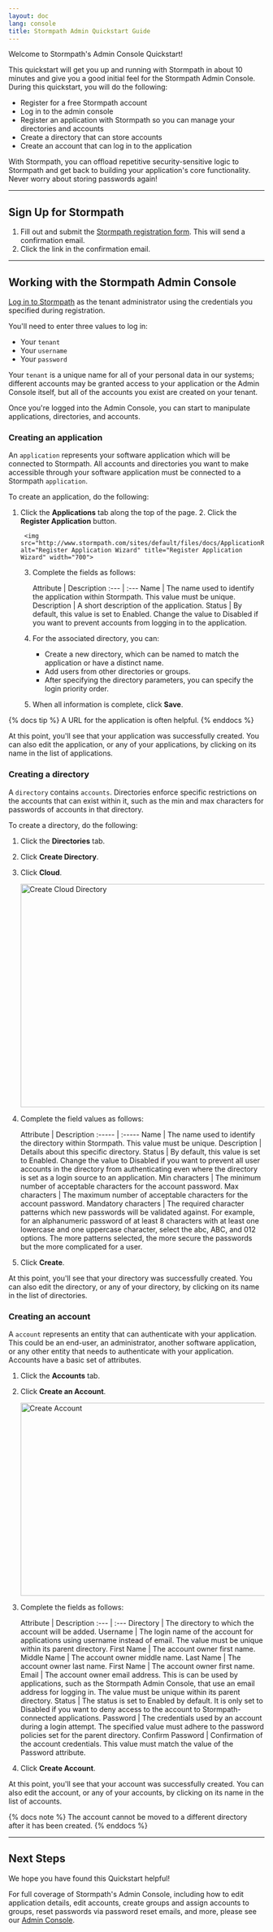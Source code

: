 ```yaml
---
layout: doc
lang: console
title: Stormpath Admin Quickstart Guide
---
```


Welcome to Stormpath's Admin Console Quickstart!

This quickstart will get you up and running with Stormpath in about 10 minutes and give you a good initial feel for the Stormpath Admin Console.  During this quickstart, you will do the following:

* Register for a free Stormpath account
* Log in to the admin console
* Register an application with Stormpath so you can manage your directories and accounts
* Create a directory that can store accounts
* Create an account that can log in to the application

With Stormpath, you can offload repetitive security-sensitive logic to Stormpath and get back to building your application's core functionality.  Never worry about storing passwords again!

***

## Sign Up for Stormpath

1. Fill out and submit the [Stormpath registration form](https://api.stormpath.com/register).  This will send a confirmation email.
2. Click the link in the confirmation email.

***

## Working with the Stormpath Admin Console

[Log in to Stormpath](https://api.stormpath.com/login) as the tenant administrator using the credentials you specified during registration.

You'll need to enter three values to log in:

* Your `tenant`
* Your `username`
* Your `password`

Your `tenant` is a unique name for all of your personal data in our systems; different accounts may be granted access to your application or the Admin Console itself, but all of the accounts you exist are created on your tenant.

Once you're logged into the Admin Console, you can start to manipulate applications, directories, and accounts.

### Creating an application

An `application` represents your software application which will be connected to Stormpath. All accounts and directories you want to make accessible through your software application must be connected to a Stormpath `application`.

To create an application, do the following:

1. Click the <strong>Applications</strong> tab along the top of the page.
    2. Click the <strong>Register Application</strong> button.
    
        <img src="http://www.stormpath.com/sites/default/files/docs/ApplicationRegistrationWizard.png" alt="Register Application Wizard" title="Register Application Wizard" width="700">
        
    3. Complete the fields as follows:

        Attribute | Description
:--- | :---
Name | The name used to identify the application within Stormpath. This value must be unique.
Description | A short description of the application.
Status | By default, this value is set to Enabled. Change the value to Disabled if you want to prevent accounts from logging in to the application.

    4. For the associated directory, you can:

        * Create a new directory, which can be named to match the application or have a distinct name.
        * Add users from other directories or groups.
        * After specifying the directory parameters, you can specify the login priority order.
    
    5. When all information is complete, click <strong>Save</strong>.

{% docs tip %}
A URL for the application is often helpful.
{% enddocs %}

At this point, you'll see that your application was successfully created. You can also edit the application, or any of your applications, by clicking on its name in the list of applications.

### Creating a directory

A `directory` contains `accounts`. Directories enforce specific restrictions on the accounts that can exist within it, such as the min and max characters for passwords of accounts in that directory. 

To create a directory, do the following:

1. Click the <strong>Directories</strong> tab.
2. Click <strong>Create Directory</strong>.
3. Click <strong>Cloud</strong>.

    <img src="http://www.stormpath.com/sites/default/files/docs/CreateCloudDirectory.png" alt="Create Cloud Directory" title="Create Cloud Directory" width="650" height="440">

4. Complete the field values as follows: <br>

    Attribute | Description
:----- | :-----
Name | The name used to identify the directory within Stormpath. This value must be unique.
Description | Details about this specific directory.
Status | By default, this value is set to Enabled. Change the value to Disabled if you want to prevent all user accounts in the directory from authenticating even where the directory is set as a login source to an application.
Min characters | The minimum number of acceptable characters for the account password.
Max characters | The maximum number of acceptable characters for the account password.
Mandatory characters | The required character patterns which new passwords will be validated against. For example, for an alphanumeric password of at least 8 characters with at least one lowercase and one uppercase character, select the abc, ABC, and 012 options. The more patterns selected, the more secure the passwords but the more complicated for a user.

5. Click **Create**. </p>

At this point, you'll see that your directory was successfully created. You can also edit the directory, or any of your directory, by clicking on its name in the list of directories.

### Creating an account

A `account` represents an entity that can authenticate with your application. This could be an end-user, an administrator, another software application, or any other entity that needs to authenticate with your application. Accounts have a basic set of attributes. 

1. Click the <strong>Accounts</strong> tab.
2. Click <strong>Create an Account</strong>.

    <img src="http://www.stormpath.com/sites/default/files/docs/CreateAccount.png" alt="Create Account" title="Create Account" width="640" height="380">

3. Complete the fields as follows: <br>

    Attribute | Description
:--- | :---
Directory | The directory to which the account will be added.
Username | The login name of the account for applications using username instead of email. The value must be unique within its parent directory.
First Name | The account owner first name.
Middle Name | The account owner middle name.
Last Name | The account owner last name.
First Name | The account owner first name.
Email | The account owner email address. This is can be used by applications, such as the Stormpath Admin Console, that use an email address for logging in. The value must be unique within its parent directory.
Status | The status is set to Enabled by default. It is only set to Disabled if you want to deny access to the account to Stormpath-connected applications.
Password | The credentials used by an account during a login attempt. The specified value must adhere to the password policies set for the parent directory.
Confirm Password | Confirmation of the account credentials. This value must match the value of the Password attribute.

4. Click <strong>Create Account</strong>.

At this point, you'll see that your account was successfully created. You can also edit the account, or any of your accounts, by clicking on its name in the list of accounts.

{% docs note %}
The account cannot be moved to a different directory after it has been created.
{% enddocs %}

***

## Next Steps

We hope you have found this Quickstart helpful!

For full coverage of Stormpath's Admin Console, including how to edit application details, edit accounts, create groups and assign accounts to groups, reset passwords via password reset emails, and more, please see our [Admin Console](/console/product-guide).
